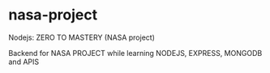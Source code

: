 # nasa-project
Nodejs: ZERO TO MASTERY (NASA project)

Backend for NASA PROJECT while learning NODEJS, EXPRESS, MONGODB and APIS
